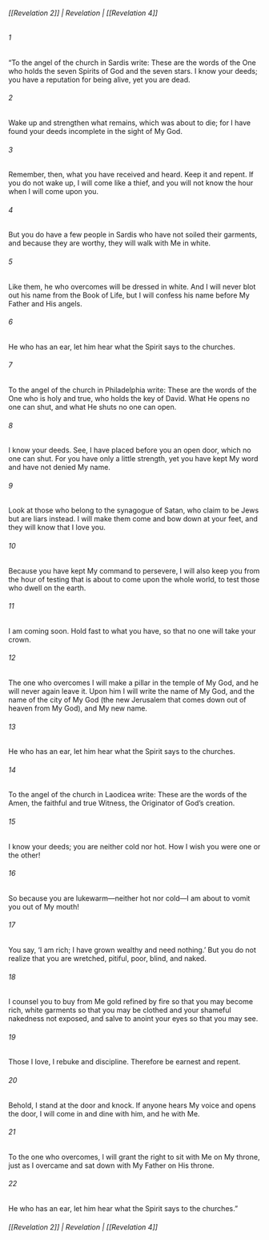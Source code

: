 ###### [[Revelation 2]] | Revelation | [[Revelation 4]]

###### 1
“To the angel of the church in Sardis write: These are the words of the One who holds the seven Spirits of God and the seven stars. I know your deeds; you have a reputation for being alive, yet you are dead.
###### 2
Wake up and strengthen what remains, which was about to die; for I have found your deeds incomplete in the sight of My God.
###### 3
Remember, then, what you have received and heard. Keep it and repent. If you do not wake up, I will come like a thief, and you will not know the hour when I will come upon you.
###### 4
But you do have a few people in Sardis who have not soiled their garments, and because they are worthy, they will walk with Me in white.
###### 5
Like them, he who overcomes will be dressed in white. And I will never blot out his name from the Book of Life, but I will confess his name before My Father and His angels.
###### 6
He who has an ear, let him hear what the Spirit says to the churches.
###### 7
To the angel of the church in Philadelphia write: These are the words of the One who is holy and true, who holds the key of David. What He opens no one can shut, and what He shuts no one can open.
###### 8
I know your deeds. See, I have placed before you an open door, which no one can shut. For you have only a little strength, yet you have kept My word and have not denied My name.
###### 9
Look at those who belong to the synagogue of Satan, who claim to be Jews but are liars instead. I will make them come and bow down at your feet, and they will know that I love you.
###### 10
Because you have kept My command to persevere, I will also keep you from the hour of testing that is about to come upon the whole world, to test those who dwell on the earth.
###### 11
I am coming soon. Hold fast to what you have, so that no one will take your crown.
###### 12
The one who overcomes I will make a pillar in the temple of My God, and he will never again leave it. Upon him I will write the name of My God, and the name of the city of My God (the new Jerusalem that comes down out of heaven from My God), and My new name.
###### 13
He who has an ear, let him hear what the Spirit says to the churches.
###### 14
To the angel of the church in Laodicea write: These are the words of the Amen, the faithful and true Witness, the Originator of God’s creation.
###### 15
I know your deeds; you are neither cold nor hot. How I wish you were one or the other!
###### 16
So because you are lukewarm—neither hot nor cold—I am about to vomit you out of My mouth!
###### 17
You say, ‘I am rich; I have grown wealthy and need nothing.’ But you do not realize that you are wretched, pitiful, poor, blind, and naked.
###### 18
I counsel you to buy from Me gold refined by fire so that you may become rich, white garments so that you may be clothed and your shameful nakedness not exposed, and salve to anoint your eyes so that you may see.
###### 19
Those I love, I rebuke and discipline. Therefore be earnest and repent.
###### 20
Behold, I stand at the door and knock. If anyone hears My voice and opens the door, I will come in and dine with him, and he with Me.
###### 21
To the one who overcomes, I will grant the right to sit with Me on My throne, just as I overcame and sat down with My Father on His throne.
###### 22
He who has an ear, let him hear what the Spirit says to the churches.”

###### [[Revelation 2]] | Revelation | [[Revelation 4]]
